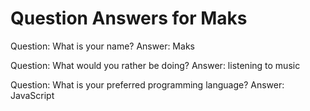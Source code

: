 Question Answers for Maks
==========
Question: What is your name?
Answer: Maks

Question: What would you rather be doing?
Answer: listening to music

Question: What is your preferred programming language?
Answer: JavaScript

